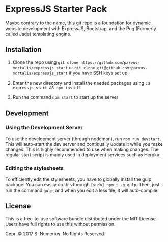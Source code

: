 # ExpressJS Starter Pack

Maybe contrary to the name, this git repo is a foundation for dynamic website
development with ExpressJS, Bootstrap, and the Pug (Formerly called Jade) templating
engine.

## Installation

1. Clone the repo using `git clone https://github.com/parvus-mortalis/expressjs_start`
or `git clone git@github.com:parvus-mortalis/expressjs_start` if you have SSH keys
set up

2. Enter the new directory and install the needed packages using
`cd expressjs_start && npm install`

3. Run the command `npm start` to start up the server

## Development

### Using the Development Server

To use the development server (through nodemon), run `npm run devstart`. This will
auto-start the dev server and continually update it while you make changes. This
is highly recommended to use when making changes. The regular start script is mainly
used in deployment services such as Heroku.

### Editing the stylesheets

To efficiently edit the stylesheets, you have to globally install the gulp package.
You can easily do this through `[sudo] npm i -g gulp`. Then, just run the command
`gulp`, and when you edit a less file, it will auto-compile.

## License

This is a free-to-use software bundle distributed under the MIT License. Users
have full rights to use this without permission.

Copr. &copy; 2017 S. Numerius. No Rights Reserved.
